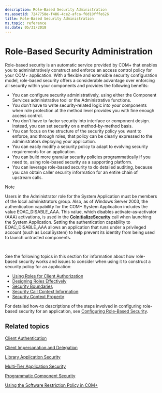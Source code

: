 ```yaml
---
description: Role-Based Security Administration
ms.assetid: 7247758e-f486-4ce2-afca-f0d10fffe626
title: Role-Based Security Administration
ms.topic: reference
ms.date: 05/31/2018
---
```


# Role-Based Security Administration

Role-based security is an automatic service provided by COM+ that enables you to administratively construct and enforce an access control policy for your COM+ application. With a flexible and extensible security configuration model, role-based security offers a considerable advantage over enforcing all security within your components and provides the following benefits:

-   You can configure security administratively, using either the Component Services administrative tool or the Administrative functions.
-   You don't have to write security-related logic into your components when role protection at the method level provides you with fine enough access control.
-   You don't have to factor security into interface or component design. Instead, you can set security on a method-by-method basis.
-   You can focus on the structure of the security policy you want to enforce, and through roles, that policy can be clearly expressed to the administrators deploying your application.
-   You can easily modify a security policy to adapt to evolving security requirements for an application.
-   You can build more granular security policies programmatically if you need to, using role-based security as a supporting platform.
-   You can leverage role-based security to do detailed auditing, because you can obtain caller security information for an entire chain of upstream calls.

> [!Note]  
> Users in the Administrator role for the System Application must be members of the local administrators group. Also, as of Windows Server 2003, the authentication capability for the COM+ System Application includes the value EOAC\_DISABLE\_AAA. This value, which disables activate-as-activator (AAA) activations, is used in the [**CoInitializeSecurity**](/windows/desktop/api/combaseapi/nf-combaseapi-coinitializesecurity) call when launching the System Application. Setting the authentication capability to EOAC\_DISABLE\_AAA allows an application that runs under a privileged account (such as LocalSystem) to help prevent its identity from being used to launch untrusted components.

 

See the following topics in this section for information about how role-based security works and issues to consider when using it to construct a security policy for an application:

-   [Using Roles for Client Authorization](using-roles-for-client-authorization.md)
-   [Designing Roles Effectively](designing-roles-effectively.md)
-   [Security Boundaries](security-boundaries.md)
-   [Security Call Context Information](security-call-context-information.md)
-   [Security Context Property](security-context-property.md)

For detailed how-to descriptions of the steps involved in configuring role-based security for an application, see [Configuring Role-Based Security](configuring-role-based-security.md).

## Related topics

<dl> <dt>

[Client Authentication](client-authentication.md)
</dt> <dt>

[Client Impersonation and Delegation](client-impersonation-and-delegation.md)
</dt> <dt>

[Library Application Security](library-application-security.md)
</dt> <dt>

[Multi-Tier Application Security](multi-tier-application-security.md)
</dt> <dt>

[Programmatic Component Security](programmatic-component-security.md)
</dt> <dt>

[Using the Software Restriction Policy in COM+](using-the-software-restriction-policy-in-com-.md)
</dt> </dl>

 

 
